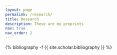 ```yaml
---
layout: page
permalink: /research/
title: Research
description: These are my preprints
nav: true
nav_order: 2
---
```

<!-- _pages/publications.md -->
<div class="publications">

{% bibliography -f {{ site.scholar.bibliography }} %}

</div>
